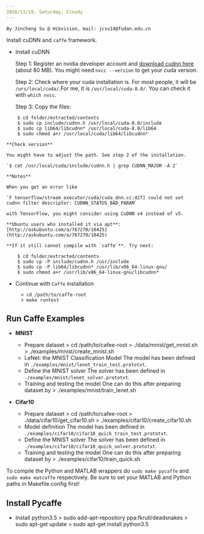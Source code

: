 ```yaml
---
2016/11/19, Saturday, Cloudy
---
```


    By Jincheng Su @ Hikvision, mail: jcsu14@fudan.edu.cn

Install cuDNN and `caffe` framework.

* Install cuDNN

    Step 1: Register an nvidia developer account and [download cudnn here](https://developer.nvidia.com/cudnn) (about 80 MB). You might need `nvcc --version` to get your cuda version.

    Step 2: Check where your cuda installation is. For most people, it will be `/urs/local/cuda/`.For me, it is `/usr/local/cuda-8.0/`. You can check it with `which nvcc`.

    Step 3: Copy the files:
```
    $ cd folder/extracted/contents
    $ sudo cp include/cudnn.h /usr/local/cuda-8.0/include
    $ sudo cp lib64/libcudnn* /usr/local/cuda-8.0/lib64
    $ sudo chmod a+r /usr/local/cuda/lib64/libcudnn*
```
    **Check version**

    You might have to adjust the path. See step 2 of the installation.

    `$ cat /usr/local/cuda/include/cudnn.h | grep CUDNN_MAJOR -A 2`

    **Notes**

    When you get an error like

    `F tensorflow/stream_executor/cuda/cuda_dnn.cc:427] could not set cudnn filter descriptor: CUDNN_STATUS_BAD_PARAM`

    with TensorFlow, you might consider using CuDNN v4 instead of v5.

    **Ubuntu users who installed it via apt**: [http://askubuntu.com/a/767270/10425](http://askubuntu.com/a/767270/10425)

    **If it still cannot compile with `caffe`**. Try next:
```
    $ cd folder/extracted/contents
    $ sudo cp -P include/cudnn.h /usr/include
    $ sudo cp -P lib64/libcudnn* /usr/lib/x86_64-linux-gnu/
    $ sudo chmod a+r /usr/lib/x86_64-linux-gnu/libcudnn*
```

* Continue with `Caffe` installation

		> cd /path/to/caffe-root
		> make runtest

Run Caffe Examples
---
* **MNIST**
	* Prepare dataset
			> cd /path/to/cafee-root
			> ./data/mnist/get_mnist.sh
			> ./examples/mnist/create_mnist.sh
	* LeNet: the MNIST Classification Model
		The model has been defined in `./examples/mnist/lenet_train_test.prototxt`.
	* Define the MNIST solver
		The solver has been defined in `./examples/mnist/lenet_solver.prototxt`.
	* Training and testing the model
		One can do this after preparing dataset by
			> ./examples/mnist/train_lenet.sh

* **Cifar10**
	* Prepare dataset
			> cd /path/to/cafee-root
			> ./data/cifar10/get_cifar10.sh
			> ./examples/cifar10/create_cifar10.sh
	* Model definition
		The model has been defined in `./examples/cifar10/cifar10_quick_train_test.prototxt`.
	* Define the MNIST solver
		The solver has been defined in `./examples/cifar10/cifar10_quick_solver.prototxt`.
	* Training and testing the model
		One can do this after preparing dataset by
			> ./examples/cifar10/train_quick.sh

To compile the Python and MATLAB wrappers do `sudo make pycaffe` and `sudo make matcaffe` respectively. Be sure to set your MATLAB and Python paths in Makefile.config first!

Install Pycaffe
---

* Install python3.5
        > sudo add-apt-repository ppa:fkrull/deadsnakes
        > sudo apt-get update
        > sudo apt-get install python3.5



